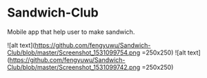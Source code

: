 # Sandwich-Club
Mobile app that help user to make sandwich.


![alt text](https://github.com/fengyuwu/Sandwich-Club/blob/master/Screenshot_1531099754.png =250x250)
![alt text](https://github.com/fengyuwu/Sandwich-Club/blob/master/Screenshot_1531099742.png =250x250)
